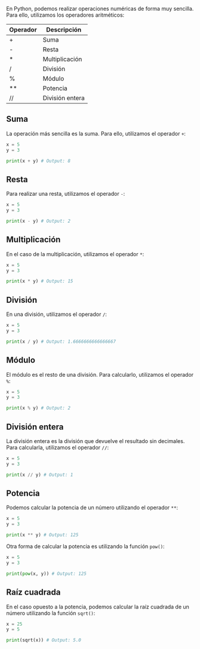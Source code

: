 
En Python, podemos realizar operaciones numéricas de forma muy sencilla. Para ello, utilizamos los operadores aritméticos:

| Operador | Descripción |
|----------|-------------|
| +        | Suma        |
| -        | Resta       |
| *        | Multiplicación |
| /        | División    |
| %        | Módulo      |
| **       | Potencia    |
| //       | División entera |

## Suma
La operación más sencilla es la suma. Para ello, utilizamos el operador `+`:
```python
x = 5
y = 3

print(x + y) # Output: 8
```

## Resta
Para realizar una resta, utilizamos el operador `-`:
```python
x = 5
y = 3

print(x - y) # Output: 2
```

## Multiplicación
En el caso de la multiplicación, utilizamos el operador `*`:
```python
x = 5
y = 3

print(x * y) # Output: 15
```

## División
En una división, utilizamos el operador `/`:
```python
x = 5
y = 3

print(x / y) # Output: 1.6666666666666667
```

## Módulo
El módulo es el resto de una división. Para calcularlo, utilizamos el operador `%`:
```python
x = 5
y = 3

print(x % y) # Output: 2
```

## División entera
La división entera es la división que devuelve el resultado sin decimales. Para calcularla, utilizamos el operador `//`:
```python
x = 5
y = 3

print(x // y) # Output: 1
```

## Potencia
Podemos calcular la potencia de un número utilizando el operador `**`:
```python
x = 5
y = 3

print(x ** y) # Output: 125
```

Otra forma de calcular la potencia es utilizando la función `pow()`:
```python
x = 5
y = 3

print(pow(x, y)) # Output: 125
```

## Raíz cuadrada
En el caso opuesto a la potencia, podemos calcular la raíz cuadrada de un número utilizando la función `sqrt()`:
```python
x = 25
y = 5

print(sqrt(x)) # Output: 5.0
```
